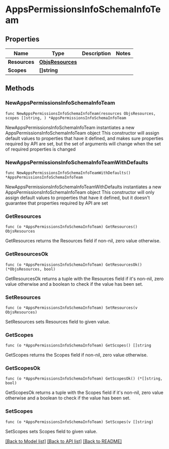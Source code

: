 # AppsPermissionsInfoSchemaInfoTeam

## Properties

Name | Type | Description | Notes
------------ | ------------- | ------------- | -------------
**Resources** | [**ObjsResources**](ObjsResources.md) |  | 
**Scopes** | **[]string** |  | 

## Methods

### NewAppsPermissionsInfoSchemaInfoTeam

`func NewAppsPermissionsInfoSchemaInfoTeam(resources ObjsResources, scopes []string, ) *AppsPermissionsInfoSchemaInfoTeam`

NewAppsPermissionsInfoSchemaInfoTeam instantiates a new AppsPermissionsInfoSchemaInfoTeam object
This constructor will assign default values to properties that have it defined,
and makes sure properties required by API are set, but the set of arguments
will change when the set of required properties is changed

### NewAppsPermissionsInfoSchemaInfoTeamWithDefaults

`func NewAppsPermissionsInfoSchemaInfoTeamWithDefaults() *AppsPermissionsInfoSchemaInfoTeam`

NewAppsPermissionsInfoSchemaInfoTeamWithDefaults instantiates a new AppsPermissionsInfoSchemaInfoTeam object
This constructor will only assign default values to properties that have it defined,
but it doesn't guarantee that properties required by API are set

### GetResources

`func (o *AppsPermissionsInfoSchemaInfoTeam) GetResources() ObjsResources`

GetResources returns the Resources field if non-nil, zero value otherwise.

### GetResourcesOk

`func (o *AppsPermissionsInfoSchemaInfoTeam) GetResourcesOk() (*ObjsResources, bool)`

GetResourcesOk returns a tuple with the Resources field if it's non-nil, zero value otherwise
and a boolean to check if the value has been set.

### SetResources

`func (o *AppsPermissionsInfoSchemaInfoTeam) SetResources(v ObjsResources)`

SetResources sets Resources field to given value.


### GetScopes

`func (o *AppsPermissionsInfoSchemaInfoTeam) GetScopes() []string`

GetScopes returns the Scopes field if non-nil, zero value otherwise.

### GetScopesOk

`func (o *AppsPermissionsInfoSchemaInfoTeam) GetScopesOk() (*[]string, bool)`

GetScopesOk returns a tuple with the Scopes field if it's non-nil, zero value otherwise
and a boolean to check if the value has been set.

### SetScopes

`func (o *AppsPermissionsInfoSchemaInfoTeam) SetScopes(v []string)`

SetScopes sets Scopes field to given value.



[[Back to Model list]](../README.md#documentation-for-models) [[Back to API list]](../README.md#documentation-for-api-endpoints) [[Back to README]](../README.md)


